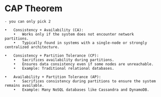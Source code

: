 # CAP Theorem

    - you can only pick 2

	•	Consistency + Availability (CA):
        •	Works only if the system does not encounter network partitions.
        •	Typically found in systems with a single-node or strongly centralized architecture.

	•	Consistency + Partition Tolerance (CP):
        •	Sacrifices availability during partitions.
        •	Ensures data consistency even if some nodes are unreachable.
        •	Example: Traditional relational databases.

	•	Availability + Partition Tolerance (AP):
        •	Sacrifices consistency during partitions to ensure the system remains available.
        •	Example: Many NoSQL databases like Cassandra and DynamoDB.